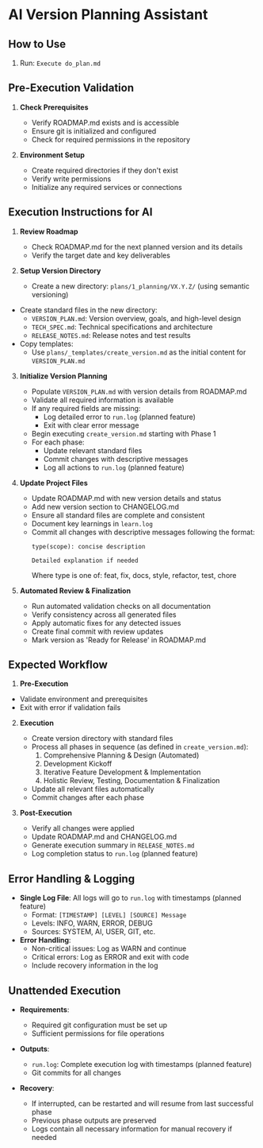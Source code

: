 # AI Version Planning Assistant

## How to Use
1. Run: `Execute do_plan.md`

## Pre-Execution Validation
1. **Check Prerequisites**
   - Verify ROADMAP.md exists and is accessible
   - Ensure git is initialized and configured
   - Check for required permissions in the repository

2. **Environment Setup**
   - Create required directories if they don't exist
   - Verify write permissions
   - Initialize any required services or connections

## Execution Instructions for AI

1. **Review Roadmap**
   - Check ROADMAP.md for the next planned version and its details
   - Verify the target date and key deliverables

2. **Setup Version Directory**
   - Create a new directory: `plans/1_planning/VX.Y.Z/` (using semantic versioning)
  - Create standard files in the new directory:
    - `VERSION_PLAN.md`: Version overview, goals, and high-level design
    - `TECH_SPEC.md`: Technical specifications and architecture
    - `RELEASE_NOTES.md`: Release notes and test results
  - Copy templates:
    - Use `plans/_templates/create_version.md` as the initial content for `VERSION_PLAN.md`

3. **Initialize Version Planning**
   - Populate `VERSION_PLAN.md` with version details from ROADMAP.md
   - Validate all required information is available
   - If any required fields are missing:
     - Log detailed error to `run.log` (planned feature)
     - Exit with clear error message
   - Begin executing `create_version.md` starting with Phase 1
   - For each phase:
     - Update relevant standard files
     - Commit changes with descriptive messages
     - Log all actions to `run.log` (planned feature)

4. **Update Project Files**
   - Update ROADMAP.md with new version details and status
   - Add new version section to CHANGELOG.md
   - Ensure all standard files are complete and consistent
   - Document key learnings in `learn.log`
   - Commit all changes with descriptive messages following the format:
     ```
     type(scope): concise description
     
     Detailed explanation if needed
     ```
     Where type is one of: feat, fix, docs, style, refactor, test, chore

5. **Automated Review & Finalization**
   - Run automated validation checks on all documentation
   - Verify consistency across all generated files
   - Apply automatic fixes for any detected issues
   - Create final commit with review updates
   - Mark version as 'Ready for Release' in ROADMAP.md

## Expected Workflow
1. **Pre-Execution**
 - Validate environment and prerequisites
  - Exit with error if validation fails

2. **Execution**
   - Create version directory with standard files
   - Process all phases in sequence (as defined in `create_version.md`):
     1. Comprehensive Planning & Design (Automated)
     2. Development Kickoff
     3. Iterative Feature Development & Implementation
     4. Holistic Review, Testing, Documentation & Finalization
   - Update all relevant files automatically
   - Commit changes after each phase

3. **Post-Execution**
   - Verify all changes were applied
   - Update ROADMAP.md and CHANGELOG.md
   - Generate execution summary in `RELEASE_NOTES.md`
   - Log completion status to `run.log` (planned feature)

## Error Handling & Logging
- **Single Log File**: All logs will go to `run.log` with timestamps (planned feature)
  - Format: `[TIMESTAMP] [LEVEL] [SOURCE] Message`
  - Levels: INFO, WARN, ERROR, DEBUG
  - Sources: SYSTEM, AI, USER, GIT, etc.
- **Error Handling**:
  - Non-critical issues: Log as WARN and continue
  - Critical errors: Log as ERROR and exit with code
  - Include recovery information in the log

## Unattended Execution
- **Requirements**:
  - Required git configuration must be set up
  - Sufficient permissions for file operations

- **Outputs**:
  - `run.log`: Complete execution log with timestamps (planned feature)
  - Git commits for all changes

- **Recovery**:
  - If interrupted, can be restarted and will resume from last successful phase
  - Previous phase outputs are preserved
  - Logs contain all necessary information for manual recovery if needed
